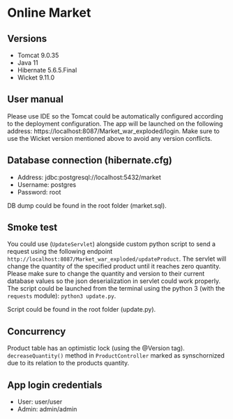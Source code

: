 # Online Market

## Versions
* Tomcat 9.0.35
* Java 11
* Hibernate 5.6.5.Final
* Wicket 9.11.0

## User manual
Please use IDE so the Tomcat could be automatically configured according to the deployment configuration. The app will be launched on the following address: https://localhost:8087/Market_war_exploded/login. Make sure to use the Wicket version mentioned above to avoid any version conflicts.

## Database connection (hibernate.cfg)
* Address: jdbc:postgresql://localhost:5432/market
* Username: postgres
* Password: root

DB dump could be found in the root folder (market.sql).

## Smoke test

You could use (```UpdateServlet```) alongside custom python script to send a request using the following endpoint ```http://localhost:8087/Market_war_exploded/updateProduct```. The servlet will change the quantity of the specified product until it reaches zero quantity. Please make sure to change the quantity and version to their current database values so the json deserialization in servlet could work properly. The script could be launched from the terminal using the python 3 (with the ```requests``` module): ```python3 update.py```.

Script could be found in the root folder (update.py).

## Concurrency

Product table has an optimistic lock (using the @Version tag). ```decreaseQuantity()``` method in ```ProductController``` marked as synschornized due to its relation to the products quantity.

## App login credentials
* User: user/user
* Admin: admin/admin
